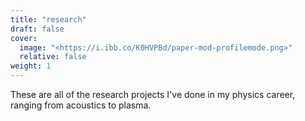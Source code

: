 ```yaml
---
title: "research"
draft: false
cover:
  image: "<https://i.ibb.co/K0HVPBd/paper-mod-profilemode.png>"
  relative: false
weight: 1
---
```


These are all of the research projects I've done in my physics career, ranging from acoustics to plasma.